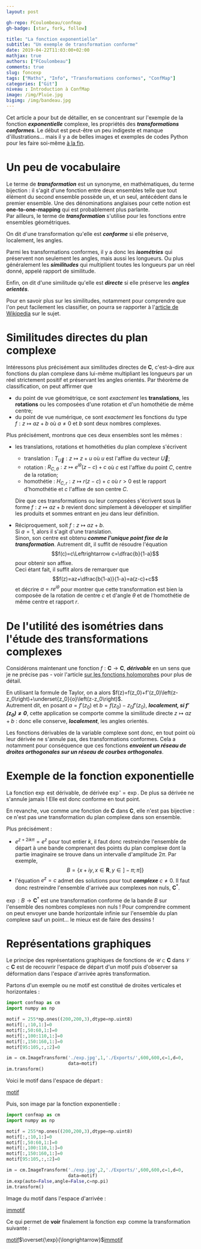 ```yaml
---
layout: post

gh-repo: FCoulombeau/confmap
gh-badge: [star, fork, follow]

title: "La fonction exponentielle"
subtitle: "Un exemple de transformation conforme"
date: 2019-04-22T11:03:00+02:00
mathjax: true
authors: ["FCoulombeau"]
comments: true
slug: foncexp
tags: ["Maths", "Info", "Transformations conformes", "ConfMap"]
categories: ["Git"]
niveau : Introduction à ConfMap
image: /img/Pluie.jpg
bigimg: /img/bandeau.jpg
---
```


Cet article a pour but de détailler, en se concentrant sur l'exemple de la fonction **_exponentielle_** complexe, les propriétés des **_transformations conformes_**. Le début est peut-être un peu indigeste et manque d'illustrations... mais il y a de belles images et exemples de codes Python pour les faire soi-même [à la fin](#repr%C3%A9sentations-graphiques).

# Un peu de vocabulaire

Le terme de **_transformation_** est un synonyme, en mathématiques, du terme bijection : il s'agit d'une fonction entre deux ensembles telle que tout élément du second ensemble possède un, et un seul, antécédent dans le premier ensemble. Une des dénominations anglaises pour cette notion est **one-to-one-mapping** qui est probablement plus parlante.  
Par ailleurs, le terme de **_transformation_** s'utilise pour les fonctions entre ensembles géométriques.

On dit d'une transformation qu'elle est **_conforme_** si elle préserve, localement, les angles.

Parmi les transformations conformes, il y a donc les **_isométries_** qui préservent non seulement les angles, mais aussi les longueurs. Ou plus généralement les **_similitudes_** qui multiplient toutes les longueurs par un réel donné, appelé rapport de similitude.

Enfin, on dit d'une similitude qu'elle est **_directe_** si elle préserve les **_angles orientés_**.

Pour en savoir plus sur les similitudes, notamment pour comprendre que l'on peut facilement les classifier, on pourra se rapporter à l'[article de Wikipedia](https://fr.wikipedia.org/wiki/Similitude_(g%C3%A9om%C3%A9trie)) sur le sujet.

# Similitudes directes du plan complexe

Intéressons plus précisément aux similitudes directes de $\mathbf{C}$, c'est-à-dire aux fonctions du plan complexe dans lui-même multipliant les longueurs par un réel strictement positif et préservant les angles orientés. Par théorème de classification, on peut affirmer que

- du point de vue géométrique, ce sont _exactement_ les **translations**, les **rotations** ou les composées d'une rotation et d'un homothétie de même centre;
- du point de vue numérique, ce sont _exactement_ les fonctions du type $f:z\mapsto az+b$ où $a\neq0$ et $b$ sont deux nombres complexes.

Plus précisément, montrons que ces deux ensembles sont les mêmes :

- les translations, rotations et homothéties du plan complexe s'écrivent
   - translation : $T_{\vec{U}}:z\mapsto z+u$ où $u$ est l'affixe du vecteur $\vec{U}$;
   - rotation : $R_{C,\theta}:z\mapsto e^{i\theta}(z-c)+c$ où $c$ est l'affixe du point $C$, centre de la rotation;
   - homothétie : $H_{C,r}:z\mapsto r(z-c)+c$ où $r>0$ est le rapport d'homothétie et $c$ l'affixe de son centre $C$.

  Dire que ces transformations ou leur composées s'écrivent sous la forme $f:z\mapsto az+b$ revient donc simplement à développer et 
  simplifier les produits et sommes entrant en jeu dans leur définition.
- Réciproquement, soit $f:z\mapsto az+b$.  
  Si $a=1$, alors il s'agit d'une translation.  
  Sinon, son centre est obtenu **_comme l'unique point fixe de la transformation_**. Autrement dit, il suffit de résoudre l'équation
  $$f(c)=c\Leftrightarrow c=\dfrac{b}{1-a}$$
  pour obtenir son affixe.  
  Ceci étant fait, il suffit alors de remarquer que
  $$f(z)=az+\dfrac{b(1-a)}{1-a}=a(z-c)+c$$
  et décrire $a=re^{i\theta}$ pour montrer que cette transformation est bien la composée de la rotation de centre $c$ et d'angle $\theta$ et de l'homothétie de même centre et rapport $r$.

# De l'utilité des isométries dans l'étude des transformations complexes

Considérons maintenant une fonction $f:\mathbf{C}\rightarrow\mathbf{C}$, **_dérivable_** en un sens que je ne précise pas - voir l'article [sur les fonctions holomorphes](https://fr.wikipedia.org/wiki/Fonction_holomorphe) pour plus de détail.

En utilisant la formule de Taylor, on a alors $f(z)=f(z_0)+f'(z_0)\left(z-z_0\right)+\underset{z_0}{o}\left(z-z_0\right)$.  
Autrement dit, en posant $a=f'(z_0)$ et $b=f(z_0)-z_0f'(z_0)$, **_localement, si $f'(z_0)\neq0$_**, cette application se comporte comme la similitude directe $z\mapsto az+b$ : donc elle conserve, **_localement_**, les angles orientés.

Les fonctions dérivables de la variable complexe sont donc, en tout point où leur dérivée ne s'annule pas, des transformations conformes. Cela a notamment pour conséquence que ces fonctions **_envoient un réseau de droites orthogonales sur un réseau de courbes orthogonales_**.

# Exemple de la fonction exponentielle

La fonction $\exp$ est dérivable, de dérivée $\exp'=\exp$. De plus sa dérivée ne s'annule jamais ! Elle est donc conforme en tout point.

En revanche, vue comme une fonction de $\mathbf{C}$ dans $\mathbf{C}$, elle n'est pas bijective : ce n'est pas une transformation du plan complexe dans son ensemble.

Plus précisément : 
-  $e^{z+2ik\pi}=e^z$ pour tout entier $k$, il faut donc restreindre l'ensemble de départ à une bande comprenant des points du plan complexe dont la partie imaginaire se trouve dans un intervalle d'amplitude $2\pi$. Par exemple,  
$$B=\{x+iy, x\in\mathbf{R},y\in]-\pi;\pi]\}$$
-  l'équation $e^z=c$ admet des solutions pour tout **_complexe_** $c\neq0$. Il faut donc restreindre l'ensemble d'arrivée aux complexes non nuls, $\mathbf{C}^*$.

$\exp : B\rightarrow\mathbf{C}^*$ est une transformation conforme de la bande $B$ sur l'ensemble des nombres complexes non nuls ! Pour comprendre comment on peut envoyer une bande horizontale infinie sur l'ensemble du plan complexe sauf un point... le mieux est de faire des dessins !

# Représentations graphiques

Le principe des représentations graphiques de fonctions de $\mathcal{U}\subset\mathbf{C}$ dans $\mathcal{V}\subset\mathbf{C}$ est de recouvrir l'espace de départ d'un motif puis d'observer sa déformation dans l'espace d'arrivée après transformation.

Partons d'un exemple ou ne motif est constitué de droites verticales et horizontales :
```python
import confmap as cm
import numpy as np

motif = 255*np.ones((200,200,3),dtype=np.uint8)
motif[:,:10,1:]=0
motif[:,50:60,1:]=0
motif[:,100:110,1:]=0
motif[:,150:160,1:]=0
motif[95:105,:,:2]=0

im = cm.ImageTransform('./exp.jpg',1,'./Exports/',600,600,c=1,d=0,
                       data=motif)
im.transform()
```
Voici le motif dans l'espace de départ :

[motif](\img\exp1.jpg)

Puis, son image par la fonction exponentielle :
```python
import confmap as cm
import numpy as np

motif = 255*np.ones((200,200,3),dtype=np.uint8)
motif[:,:10,1:]=0
motif[:,50:60,1:]=0
motif[:,100:110,1:]=0
motif[:,150:160,1:]=0
motif[95:105,:,:2]=0

im = cm.ImageTransform('./exp.jpg',2,'./Exports/',600,600,c=1,d=0,
                       data=motif)
im.exp(auto=False,angle=False,c=np.pi)
im.transform()
```
Image du motif dans l'espace d'arrivée :

[immotif](\img\exp2.jpg)

Ce qui permet de **voir** finalement la fonction $\exp$ comme la transformation suivante :

[motif](\img\exp1.jpg)$\overset{\exp}{\longrightarrow}$[immotif](\img\exp2.jpg)